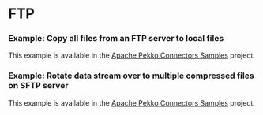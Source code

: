 # FTP

### Example: Copy all files from an FTP server to local files

This example is available in the [Apache Pekko Connectors Samples](https://github.com/apache/incubator-pekko-connectors-samples/tree/main/alpakka-sample-ftp-to-file/) project.

### Example: Rotate data stream over to multiple compressed files on SFTP server

This example is available in the [Apache Pekko Connectors Samples](https://github.com/apache/incubator-pekko-connectors-samples/tree/main/alpakka-sample-rotate-logs-to-ftp/) project.
